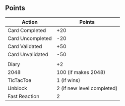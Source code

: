 

## Points

| Action | Points |
| --- | --- |
|Card Completed | +20|
|Card Uncompleted | -20|
|Card Validated | +50|
|Card Unvalidated | -50|
| | |
| Diary | +2 |
| 2048 | 100 (if makes 2048)|
| TicTacToe | 1 (if wins) |
| Unblock | 2 (if new level completed) |
| Fast Reaction | 2 |
